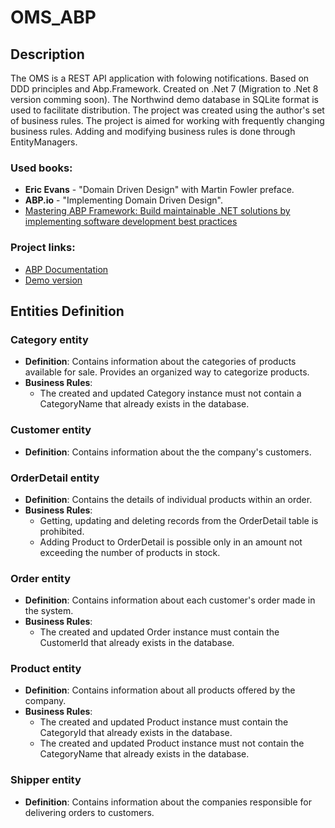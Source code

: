 # OMS_ABP
## Description
The OMS is a REST API application with folowing notifications. Based on DDD principles and Abp.Framework. Created on .Net 7 (Migration to .Net 8 version comming soon). The Northwind demo database in SQLite format is used to facilitate distribution. The project was created using the author's set of business rules. The project is aimed for working with frequently changing business rules. Adding and modifying business rules is done through EntityManagers.
### Used books:
- __Eric Evans__ - "Domain Driven Design" with Martin Fowler preface.
- __ABP.io__ - "Implementing Domain Driven Design".
- [Mastering ABP Framework: Build maintainable .NET solutions by implementing software development best practices](https://www.amazon.com/Mastering-ABP-Framework-maintainable-implementing/dp/1801079242)
### Project links:
- [ABP Documentation](https://docs.abp.io/en/abp/latest)
- [Demo version](https://github.com/BorisMinin/OMS_Demo_Sample)
## Entities Definition
### Category entity
- __Definition__: Contains information about the categories of products available for sale. Provides an organized way to categorize products.
- __Business Rules__:
  - The created and updated Category instance must not contain a CategoryName that already exists in the database.
### Customer entity
- __Definition__: Contains information about the the company's customers.
### OrderDetail entity
- __Definition__: Contains the details of individual products within an order.
- __Business Rules__:
  - Getting, updating and deleting records from the OrderDetail table is prohibited.
  - Adding Product to OrderDetail is possible only in an amount not exceeding the number of products in stock.
### Order entity
- __Definition__: Contains information about each customer's order made in the system.
- __Business Rules__:
  - The created and updated Order instance must contain the CustomerId that already exists in the database.
### Product entity
- __Definition__: Contains information about all products offered by the company.
- __Business Rules__:
  - The created and updated Product instance must contain the CategoryId that already exists in the database.
  - The created and updated Product instance must not contain the CategoryName that already exists in the database.
### Shipper entity
- __Definition__: Contains information about the companies responsible for delivering orders to customers.
